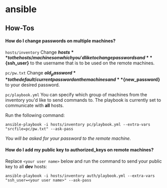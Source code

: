 # ansible

## How-Tos
#### How do I change passwords on multiple machines?

`hosts/inventory`
Change **${hosts}** to the hosts/machines on which you'd like to change passwords and
**${ssh_user}** to the username that is to be used on the remote machines.

`pc/pw.txt`
Change **${old_password}** to the default/current password on the machines and **${new_password}** to your desired password.

`pc/playbook.yml`
You can specify which group of machines from the inventory you'd like to send commands to. The playbook
is currently set to communicate with **all** hosts.

Run the following command:
```
ansible-playbook -i hosts/inventory pc/playbook.yml --extra-vars "srcfile=pc/pw.txt" --ask-pass
```
_You will be asked for your password to the remote machine._

#### How do I add my public key to authorized_keys on remote machines?

Replace `<your user name>` below and run the command to send your public key to all **dev** hosts:
```
ansible-playbook -i hosts/inventory auth/playbook.yml --extra-vars "ssh_user=<your user name>" --ask-pass
```